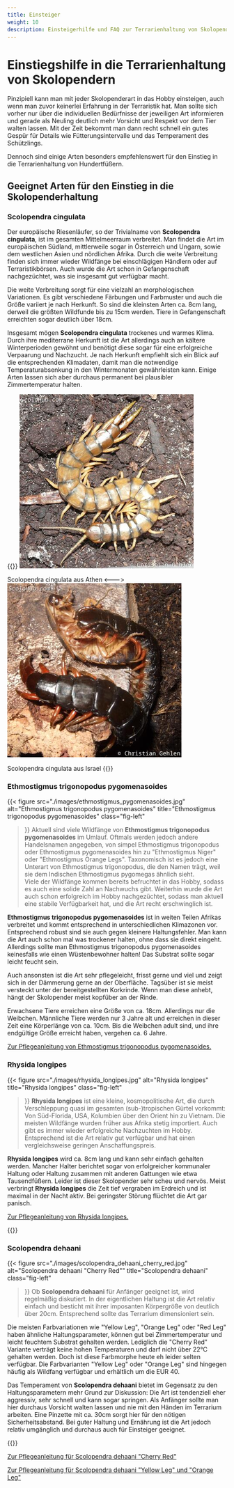 ```yaml
---
title: Einsteiger
weight: 10
description: Einsteigerhilfe und FAQ zur Terrarienhaltung von Skolopendern.
---
```


# Einstiegshilfe in die Terrarienhaltung von Skolopendern

Pinzipiell kann man mit jeder Skolopenderart in das Hobby einsteigen, auch wenn man zuvor keinerlei Erfahrung in der Terraristik hat. Man sollte sich vorher nur über die individuellen Bedürfnisse der jeweiligen Art informieren und gerade als Neuling deutlich mehr Vorsicht und Respekt vor dem Tier walten lassen. Mit der Zeit bekommt man dann recht schnell ein gutes Gespür für Details wie Fütterungsintervalle und das Temperament des Schützlings.

Dennoch sind einige Arten besonders empfehlenswert für den Einstieg in die Terrarienhaltung von Hundertfüßern.

## Geeignet Arten für den Einstieg in die Skolopenderhaltung

### Scolopendra cingulata

Der europäische Riesenläufer, so der Trivialname von **Scolopendra cingulata**, ist im gesamten Mittelmeerraum verbreitet. Man findet die Art im europäischen Südland, mittlerweile sogar in Österreich und Ungarn, sowie dem westlichen Asien und nördlichen Afrika. Durch die weite Verbreitung finden sich immer wieder Wildfänge bei einschlägigen Händlern oder auf Terraristikbörsen. Auch wurde die Art schon in Gefangenschaft nachgezüchtet, was sie insgesamt gut verfügbar macht.

Die weite Verbreitung sorgt für eine vielzahl an morphologischen Variationen. Es gibt verschiedene Färbungen und Farbmuster und auch die Größe variiert je nach Herkunft. So sind die kleinsten Arten ca. 8cm lang, derweil die größten Wildfunde bis zu 15cm werden. Tiere in Gefangenschaft erreichten sogar deutlich über 18cm.

Insgesamt mögen **Scolopendra cingulata** trockenes und warmes Klima. Durch ihre mediterrane Herkunft ist die Art allerdings auch an kältere Winterperioden gewöhnt und benötigt diese sogar für eine erfolgreiche Verpaarung und Nachzucht. Je nach Herkunft empfiehlt sich ein Blick auf die entsprechenden Klimadaten, damit man die notwendige Temperaturabsenkung in den Wintermonaten gewährleisten kann. Einige Arten lassen sich aber durchaus permanent bei plausibler Zimmertemperatur halten.

{{<columns>}}
[![Scolopendra cingulata aus Griechenland](images/scolopendra_cingulata_athen_thumb.jpg)](images/scolopendra_cingulata_athen.jpg)

Scolopendra cingulata aus Athen
<--->
[![Scolopendra cingulata aus Israel](images/scolopendra_cingulata_israel_thumb.jpg)](images/scolopendra_cingulata_israel.jpg)

Scolopendra cingulata aus Israel
{{</columns>}}

### Ethmostigmus trigonopodus pygomenasoides

{{< figure
    src="./images/ethmostigmus_pygomenasoides.jpg"
    alt="Ethmostigmus trigonopodus pygomenasoides"
    title="Ethmostigmus trigonopodus pygomenasoides"
    class="fig-left"
>}}
Aktuell sind viele Wildfänge von **Ethmostigmus trigonopodus pygomenasoides** im Umlauf. Oftmals werden jedoch andere Handelsnamen angegeben, von simpel Ethmostigmus trigonopodus oder Ethmostigmus pygomenasoides hin zu "Ethmostigmus Niger" oder "Ethmostigmus Orange Legs". Taxonomisch ist es jedoch eine Unterart von Ethmostigmus trigonopodus, die den Namen trägt, weil sie dem Indischen Ethmostigmus pygomegas ähnlich sieht.  
Viele der Wildfänge kommen bereits befruchtet in das Hobby, sodass es auch eine solide Zahl an Nachwuchs gibt. Weiterhin wurde die Art auch schon erfolgreich im Hobby nachgezüchtet, sodass man aktuell eine stabile Verfügbarkeit hat, und die Art recht erschwinglich ist.

**Ethmostigmus trigonopodus pygomenasoides** ist in weiten Teilen Afrikas verbreitet und kommt entsprechend in unterschiedlichen Klimazonen vor. Entsprechend robust sind sie auch gegen kleinere Haltungsfehler. Man kann die Art auch schon mal was trockener halten, ohne dass sie direkt eingeht. Allerdings sollte man Ethmostigmus trigonopodus pygomenasoides keinesfalls wie einen Wüstenbewohner halten! Das Substrat sollte sogar leicht feucht sein.

Auch ansonsten ist die Art sehr pflegeleicht, frisst gerne und viel und zeigt sich in der Dämmerung gerne an der Oberfläche. Tagsüber ist sie meist versteckt unter der bereitgestellten Korkrinde. Wenn man diese anhebt, hängt der Skolopender meist kopfüber an der Rinde.

Erwachsene Tiere erreichen eine Größe von ca. 18cm. Allerdings nur die Weibchen. Männliche Tiere werden nur 3 Jahre alt und erreichen in dieser Zeit eine Körperlänge von ca. 10cm. Bis die Weibchen adult sind, und ihre endgültige Größe erreicht haben, vergehen ca. 6 Jahre.

[Zur Pflegeanleitung von Ethmostigmus trigonopodus pygomenasoides.](/caresheets/ethmostigmus_trigonopodus_pygomenasoides)

### Rhysida longipes

{{< figure
    src="./images/rhysida_longipes.jpg"
    alt="Rhysida longipes"
    title="Rhysida longipes"
    class="fig-left"
>}}
**Rhysida longipes** ist eine kleine, kosmopolitische Art, die durch Verschleppung quasi im gesamten (sub-)tropischen Gürtel vorkommt: Von Süd-Florida, USA, Kolumbien über den Orient hin zu Vietnam. Die meisten Wildfänge wurden früher aus Afrika stetig importiert. Auch gibt es immer wieder erfolgreiche Nachzuchten im Hobby. Entsprechend ist die Art relativ gut verfügbar und hat einen vergleichsweise geringen Anschaffungspreis.

**Rhysida longipes** wird ca. 8cm lang und kann sehr einfach gehalten werden. Mancher Halter berichtet sogar von erfolgreicher kommunaler Haltung oder Haltung zusammen mit anderen Gattungen wie etwa Tausendfüßern. Leider ist dieser Skolopender sehr scheu und nervös. Meist verbringt **Rhysida longipes** die Zeit tief vergraben im Erdreich und ist maximal in der Nacht aktiv. Bei geringster Störung flüchtet die Art gar panisch.

[Zur Pflegeanleitung von Rhysida longipes.](/caresheets/rhysida_longipes/)

{{<clearfix>}}

### Scolopendra dehaani

{{< figure
    src="./images/scolopendra_dehaani_cherry_red.jpg"
    alt="Scolopendra dehaani \"Cherry Red\""
    title="Scolopendra dehaani"
    class="fig-left"
>}}
Ob **Scolopendra dehaani** für Anfänger geeignet ist, wird regelmäßig diskutiert. In der eigentlichen Haltung ist die Art relativ einfach und besticht mit ihrer imposanten Körpergröße von deutlich über 20cm. Entsprechend sollte das Terrarium dimensioniert sein.

Die meisten Farbvariationen wie "Yellow Leg", "Orange Leg" oder "Red Leg" haben ähnliche Haltungsparameter, können gut bei Zimmertemperatur und leicht feuchtem Substrat gehalten werden. Lediglich die "Cherry Red" Variante verträgt keine hohen Temperaturen und darf nicht über 22°C gehalten werden. Doch ist diese Farbmorphe heute eh leider selten verfügbar. Die Farbvarianten "Yellow Leg" oder "Orange Leg" sind hingegen häufig als Wildfang verfügbar und erhältlich um die EUR 40.

Das Temperament von **Scolopendra dehaani** bietet im Gegensatz zu den Haltungsparametern mehr Grund zur Diskussion: Die Art ist tendenziell eher aggressiv, sehr schnell und kann sogar springen. Als Anfänger sollte man hier durchaus Vorsicht walten lassen und nie mit den Händen im Terrarium arbeiten. Eine Pinzette mit ca. 30cm sorgt hier für den nötigen Sicherheitsabstand. Bei guter Haltung und Ernährung ist die Art jedoch relativ umgänglich und durchaus auch für Einsteiger geeignet.

{{<clearfix>}}

[Zur Pflegeanleitung für Scolopendra dehaani "Cherry Red"](/caresheets/scolopendra_dehaani/cherry_red/)

[Zur Pflegeanleitung für Scolopendra dehaani "Yellow Leg" und "Orange Leg"](/caresheets/scolopendra_dehaani/leg_morphs/)
